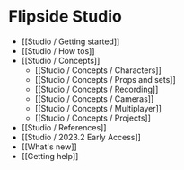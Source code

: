 # Flipside Studio

* [[Studio / Getting started]]
* [[Studio / How tos]]
* [[Studio / Concepts]]
  * [[Studio / Concepts / Characters]]
  * [[Studio / Concepts / Props and sets]]
  * [[Studio / Concepts / Recording]]
  * [[Studio / Concepts / Cameras]]
  * [[Studio / Concepts / Multiplayer]]
  * [[Studio / Concepts / Projects]]
* [[Studio / References]]
* [[Studio / 2023.2 Early Access]]
* [[What's new]]
* [[Getting help]]
